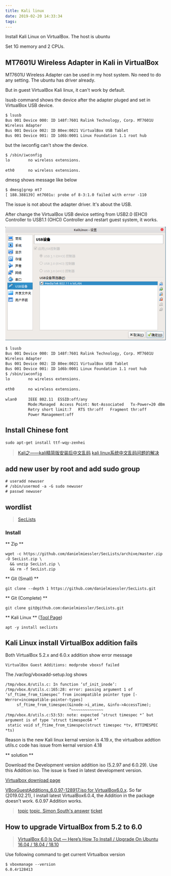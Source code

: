 ```yaml
---
title: Kali linux
date: 2019-02-20 14:33:34
tags:
---
```


Install Kali Linux on VirtualBox. The host is ubuntu

Set 1G memory and 2 CPUs.

## MT7601U Wireless Adapter in Kali in VirtualBox

MT7601U Wireless Adapter can be used in my host system. No need to do any setting. The ubuntu has driver already.

But in guest VirtualBox Kali linux, it can't work by default.

lsusb command shows the device after the adapter pluged and set in VirtualBox USB device.

```console
$ lsusb
Bus 001 Device 000: ID 148f:7601 Ralink Technology, Corp. MT7601U Wireless Adapter
Bus 001 Device 002: ID 80ee:0021 VirtualBox USB Tablet
Bus 001 Device 001: ID 1d6b:0001 Linux Foundation 1.1 root hub
```

but the iwconfig can't show the device.

```console
$ /sbin/iwconfig
lo        no wireless extensions.

eth0      no wireless extensions.

```

dmesg shows message like below

```console
$ dmesg|grep mt7
[ 188.388139] mt7601u: probe of 8-3:1.0 failed with error -110
```

The issue is not about the adapter driver. It's about the USB.

After change the VirtualBox USB device setting from USB2.0 (EHCI) Controller to USB1.1 (OHCI) Controller and restart guest system, it works.

![VirtualBox USB setting](/myimages/kali_linux_wireless_usb01.png)

```console
$ lsusb
Bus 001 Device 000: ID 148f:7601 Ralink Technology, Corp. MT7601U Wireless Adapter
Bus 001 Device 002: ID 80ee:0021 VirtualBox USB Tablet
Bus 001 Device 001: ID 1d6b:0001 Linux Foundation 1.1 root hub
$ /sbin/iwconfig
lo        no wireless extensions.

eth0      no wireless extensions.

wlan0     IEEE 802.11  ESSID:off/any  
          Mode:Managed  Access Point: Not-Associated   Tx-Power=20 dBm   
          Retry short limit:7   RTS thr:off   Fragment thr:off
          Power Management:off

```

## Install Chinese font

```console
sudo apt-get install ttf-wqy-zenhei
```

> [Kali之——kali精简版安装后中文乱码](https://blog.csdn.net/l1028386804/article/details/83107900)
> [kali linux系统中文乱码问题的解决](https://blog.csdn.net/qq_29343201/article/details/51880719)

## add new user by root and add sudo group

```console
# useradd newuser
# /sbin/usermod -a -G sudo newuser
# passwd newuser

```

## wordlist

> [SecLists](https://github.com/danielmiessler/SecLists)

### Install

** Zip **

```console
wget -c https://github.com/danielmiessler/SecLists/archive/master.zip -O SecList.zip \
  && unzip SecList.zip \
  && rm -f SecList.zip
```

** Git (Small) **

```console
git clone --depth 1 https://github.com/danielmiessler/SecLists.git
```

** Git (Complete) **

```console
git clone git@github.com:danielmiessler/SecLists.git
```

** Kali Linux **
([Tool Page](https://tools.kali.org/password-attacks/seclists))

```console
apt -y install seclists
```

## Kali Linux install VirtualBox addition fails

Both VirtualBox 5.2.x and 6.0.x addition show error message

```console
VirtualBox Guest Additions: modprobe vboxsf failed
```

The /var/log/vboxadd-setup.log shows

```console
/tmp/vbox.0/utils.c: In function ‘sf_init_inode’:
/tmp/vbox.0/utils.c:165:28: error: passing argument 1 of ‘sf_ftime_from_timespec’ from incompatible pointer type [-Werror=incompatible-pointer-types]
     sf_ftime_from_timespec(&inode->i_atime, &info->AccessTime);
                            ^~~~~~~~~~~~~~~
/tmp/vbox.0/utils.c:53:53: note: expected ‘struct timespec *’ but argument is of type ‘struct timespec64 *’
 static void sf_ftime_from_timespec(struct timespec *tv, RTTIMESPEC *ts)

```

Reason is the new Kali linux kernal version is 4.19.x, the virtualbox addtion utils.c code has issue from kernal version 4.18

** solution **

Download the Development version addition iso (5.2.97 and 6.0.29). Use this Addition iso. The issue is fixed in latest development version.

[Virtualbox download page](https://www.virtualbox.org/wiki/Testbuilds#Developmentsnapshots)

[VBoxGuestAdditions_6.0.97-128917.iso for VirtualBox6.0.x](https://www.virtualbox.org/download/testcase/VBoxGuestAdditions_6.0.97-128917.iso). So far (2019.02.21), I install latest VirtualBox6.0.4, the Addition in the package doesn't work. 6.0.97 Addition works.

> [topic](https://forums.virtualbox.org/viewtopic.php?f=3&t=89455)
> [topic, Simon South's answer](https://superuser.com/questions/1268741/virtualbox-ubuntu-guest-additions-not-installing-modprobe-vboxsf-failed)
> [ticket](https://www.virtualbox.org/ticket/17981)

## How to upgrade VirtualBox from 5.2 to 6.0

> [VirtualBox 6.0 Is Out — Here’s How To Install / Upgrade On Ubuntu 16.04 / 18.04 / 18.10](https://websiteforstudents.com/virtualbox-6-0-is-out-heres-how-to-install-upgrade-on-ubuntu-16-04-18-04-18-10/)

Use following command to get current Virtualbox version

```console
$ vboxmanage --version
6.0.4r128413
```